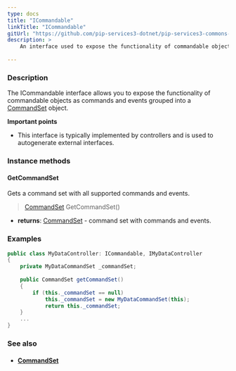 ```yaml
---
type: docs
title: "ICommandable"
linkTitle: "ICommandable"
gitUrl: "https://github.com/pip-services3-dotnet/pip-services3-commons-dotnet"
description: > 
    An interface used to expose the functionality of commandable objects as commands and events grouped into a [CommandSet](../command_set) object.
    
---
```


### Description

The ICommandable interface allows you to expose the functionality of commandable objects as commands and events grouped into a [CommandSet](../command_set) object.

**Important points**

- This interface is typically implemented by controllers and is used to autogenerate external interfaces. 

### Instance methods

#### GetCommandSet
Gets a command set with all supported commands and events.

> [CommandSet](../command_set) GetCommandSet()

- **returns**: [CommandSet](../command_set) - command set with commands and events.

### Examples

```cs
public class MyDataController: ICommandable, IMyDataController
{
    private MyDataCommandSet _commandSet;
    
    public CommandSet getCommandSet() 
    {
        if (this._commandSet == null)
            this._commandSet = new MyDataCommandSet(this);
            return this._commandSet;
    }
    ...
}

```

### See also
- #### [CommandSet](../command_set)

